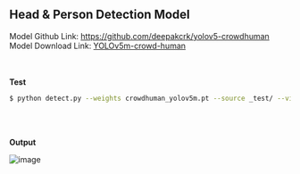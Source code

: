 ##  Head & Person Detection Model 

Model Github Link: https://github.com/deepakcrk/yolov5-crowdhuman<br/>
Model Download Link:  [YOLOv5m-crowd-human](https://drive.google.com/file/d/1gglIwqxaH2iTvy6lZlXuAcMpd_U0GCUb/view?usp=sharing) 

<br/><br/>
**Test**

```bash
$ python detect.py --weights crowdhuman_yolov5m.pt --source _test/ --view-img  --heads

```
<br/><br/>

**Output**

![image](https://user-images.githubusercontent.com/86834982/203070011-1cfcf754-b6fc-4feb-bf25-c585b08e7b72.png)

<br/>


